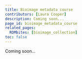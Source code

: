 ```yaml
---
title: Bioimage metadata course
contributors: [Laura Cooper]
description: Coming soon...
page_id: bioimage_metadata_course
related_pages:
  RDMbites: [bioimage_collection]
toc: false
---
```


Coming soon... 

